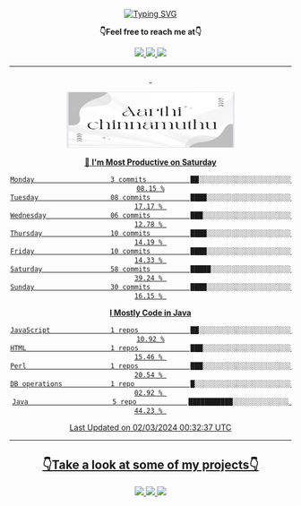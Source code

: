 <p align="center"> 
 <a href="https://git.io/typing-svg"><img src="https://readme-typing-svg.herokuapp.com?font=Fira+Code&weight=500&size=21&duration=4000&pause=1000&center=true&vCenter=true&width=435&lines=Hey+there!+;I'm+Aarthi!;How+you+doin'%3F;Lemme+show+you+sumn%2C+c'mon!" alt="Typing SVG" /></a>
</p>

  <p align="center"><b>👇Feel free to reach me at👇</b></p>
<p align="center">
  <a href="https://mail.google.com/mail/u/0/?to=aarthiachu0410@gmail.com&su=Hey&fs=1&tf=cm" target="_blank">
  <img  src="https://img.shields.io/badge/Gmail-EA4335.svg?style=for-the-badge&logo=Gmail&logoColor=white"/>
   <a href="https://www.linkedin.com/in/aarthi-chinnamuthu-a55786197/" target="_blank">
  <img  src="https://img.shields.io/badge/LinkedIn-0A66C2.svg?style=for-the-badge&logo=LinkedIn&logoColor=white"/>
  <a href="https://twitter.com/AChinnamut76609" target="_blank">
  <img  src="https://img.shields.io/badge/Twitter-1DA1F2.svg?style=for-the-badge&logo=Twitter&logoColor=white"/>
</p>

<hr/>

<div align="center">
&nbsp;

<p align="center">
  <img  src="Images/Aarthi.png" width="300" 
     height="100" />

  
</p>

 
📅 **I'm Most Productive on Saturday** 

```text
Monday                   3 commits           ██░░░░░░░░░░░░░░░░░░░░░░░   08.15 %
Tuesday                  08 commits          ████░░░░░░░░░░░░░░░░░░░░░   17.17 % 
Wednesday                06 commits          ███░░░░░░░░░░░░░░░░░░░░░░   12.78 % 
Thursday                 10 commits          ████░░░░░░░░░░░░░░░░░░░░░   14.19 % 
Friday                   10 commits          ████░░░░░░░░░░░░░░░░░░░░░   14.33 % 
Saturday                 58 commits          █████░░░░░░░░░░░░░░░░░░░░   39.24 % 
Sunday                   30 commits          ████░░░░░░░░░░░░░░░░░░░░░   16.15 % 
```


**I Mostly Code in Java** 

```text
JavaScript               1 repos             ██░░░░░░░░░░░░░░░░░░░░░░░   10.92 %
HTML                     1 repos             ███░░░░░░░░░░░░░░░░░░░░░░   15.46 % 
Perl                     1 repos             ███░░░░░░░░░░░░░░░░░░░░░░   20.54 % 
DB operations            1 repo              █░░░░░░░░░░░░░░░░░░░░░░░░   02.92 % 
Java                     5 repo             ███████████░░░░░░░░░░░░░░   44.23 % 
```




 Last Updated on 02/03/2024 00:32:37 UTC
<!--END_SECTION:waka-->

</div>
<hr></hr>

<!-- take a look at my prpjects -->

<h2 align="center">👇Take a look at some of my projects👇</h2>

<p align="center">
  <a href="https://aarthi0410.github.io/Projects-by-Aarthi/" target="_blank">
  <img  src="https://img.shields.io/badge/🌤️Weather%20App-000000?style=for-the-badge&logo=weather&logoColor=white"/>
  <a href="https://emoji-kit-kat.vercel.app/" target="_blank">
  <img  src="https://img.shields.io/badge/🗿Emoji%20Kit%20Kat-000000?style=for-the-badge&logo=emoji&logoColor=white"/>
  <a href="http://detect-internet-connection.vercel.app/" target="_blank">
  <img  src="https://img.shields.io/badge/🌐Detect%20Internet%20Connection-000000?style=for-the-badge&logo=Internet&logoColor=white"/>
